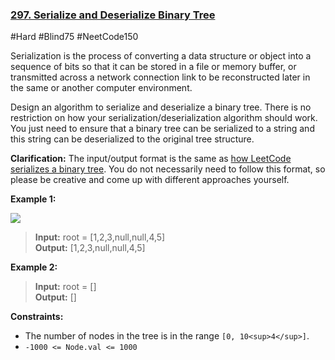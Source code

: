 ### [297. Serialize and Deserialize Binary Tree](https://leetcode.com/problems/serialize-and-deserialize-binary-tree/)

#Hard #Blind75 #NeetCode150

Serialization is the process of converting a data structure or object into a sequence of bits so that it can be stored in a file or memory buffer, or transmitted across a network connection link to be reconstructed later in the same or another computer environment.

Design an algorithm to serialize and deserialize a binary tree. There is no restriction on how your serialization/deserialization algorithm should work. You just need to ensure that a binary tree can be serialized to a string and this string can be deserialized to the original tree structure.

**Clarification:** The input/output format is the same as [how LeetCode serializes a binary tree](https://support.leetcode.com/hc/en-us/articles/360011883654-What-does-1-null-2-3-mean-in-binary-tree-representation-). You do not necessarily need to follow this format, so please be creative and come up with different approaches yourself.

**Example 1:**

![](https://assets.leetcode.com/uploads/2020/09/15/serdeser.jpg)

> **Input:** root = \[1,2,3,null,null,4,5\]  
> **Output:** \[1,2,3,null,null,4,5\]

**Example 2:**

> **Input:** root = \[\]  
> **Output:** \[\]

**Constraints:**

- The number of nodes in the tree is in the range `[0, 10<sup>4</sup>]`.
- `-1000 <= Node.val <= 1000`
